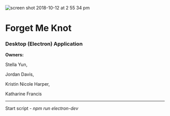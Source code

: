 ![screen shot 2018-10-12 at 2 55 34 pm](https://user-images.githubusercontent.com/38334959/46888599-f213c700-ce2e-11e8-8aa2-c5774fdb00f5.png)

# Forget Me Knot

### Desktop (Electron) Application

**Owners:**

Stella Yun,

Jordan Davis,

Kristin Nicole Harper,

Katharine Francis


---


Start script - *npm run electron-dev*

